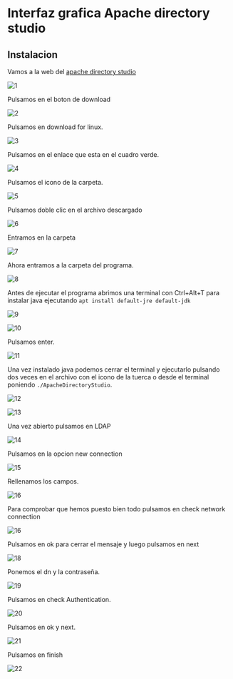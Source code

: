 # Interfaz grafica Apache directory studio

## Instalacion

Vamos a la web del [apache directory studio](https://directory.apache.org/studio/)

![1](sources/imagenes/graphical_interface/1.png)

Pulsamos en el boton de download 

![2](sources/imagenes/graphical_interface/2.png)

Pulsamos en download for linux.

![3](sources/imagenes/graphical_interface/3.png)

Pulsamos en el enlace que esta en el cuadro verde.

![4](sources/imagenes/graphical_interface/4.png)

Pulsamos el icono de la carpeta.

![5](sources/imagenes/graphical_interface/5.png)

Pulsamos doble clic en el archivo descargado

![6](sources/imagenes/graphical_interface/6.png)

Entramos en la carpeta

![7](sources/imagenes/graphical_interface/7.png)

Ahora entramos a la carpeta del programa.

![8](sources/imagenes/graphical_interface/8.png)

Antes de ejecutar el programa abrimos una terminal con Ctrl+Alt+T para instalar java ejecutando ```apt install default-jre default-jdk```

![9](sources/imagenes/graphical_interface/9.png)

![10](sources/imagenes/graphical_interface/10.png)

Pulsamos enter.

![11](sources/imagenes/graphical_interface/11.png)

Una vez instalado java podemos cerrar el terminal y ejecutarlo pulsando dos veces en el archivo con el icono de la tuerca o desde el terminal poniendo ```./ApacheDirectoryStudio```.

![12](sources/imagenes/graphical_interface/12.png)

![13](sources/imagenes/graphical_interface/13.png)

Una vez abierto pulsamos en LDAP 

![14](sources/imagenes/graphical_interface/14.png)

Pulsamos en la opcion new connection

![15](sources/imagenes/graphical_interface/15.png)

Rellenamos los campos.

![16](sources/imagenes/graphical_interface/16.png)

Para comprobar que hemos puesto bien todo pulsamos en check network connection

![16](sources/imagenes/graphical_interface/17.png)

Pulsamos en ok para cerrar el mensaje y luego pulsamos en next

![18](sources/imagenes/graphical_interface/18.png)

Ponemos el dn y la contraseña.

![19](sources/imagenes/graphical_interface/19.png)

Pulsamos en check Authentication.

![20](sources/imagenes/graphical_interface/20.png)

Pulsamos en ok y next.

![21](sources/imagenes/graphical_interface/21.png)

Pulsamos en finish

![22](sources/imagenes/graphical_interface/22.png)
